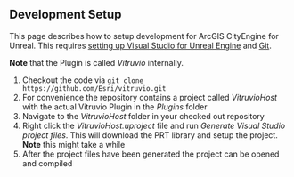 ## Development Setup

This page describes how to setup development for ArcGIS CityEngine for Unreal. This requires [setting up Visual Studio for Unreal Engine](https://docs.unrealengine.com/en-US/ProductionPipelines/DevelopmentSetup/VisualStudioSetup/index.html) and [Git](https://git-scm.com/book/en/v2/Getting-Started-Installing-Git).

**Note** that the Plugin is called _Vitruvio_ internally.

1. Checkout the code via `git clone https://github.com/Esri/vitruvio.git`
2. For convenience the repository contains a project called _VitruvioHost_ with the actual Vitruvio Plugin in the _Plugins_ folder
3. Navigate to the _VitruvioHost_ folder in your checked out repository
4. Right click the _VitruvioHost.uproject_ file and run _Generate Visual Studio project files_. This will download the PRT library and setup the project. **Note** this might take a while
5. After the project files have been generated the project can be opened and compiled
